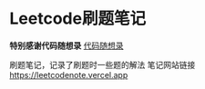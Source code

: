 # Leetcode刷题笔记
**特别感谢代码随想录**
<a href="https://www.programmercarl.com/">代码随想录</a>

刷题笔记，记录了刷题时一些题的解法
笔记网站链接 https://leetcodenote.vercel.app